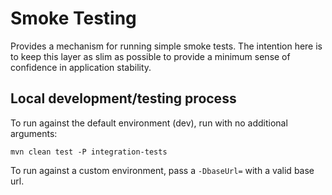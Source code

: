 # Smoke Testing

Provides a mechanism for running simple smoke tests. The intention here is to keep this
layer as slim as possible to provide a minimum sense of confidence in application stability. 

## Local development/testing process

To run against the default environment (dev), run with no additional arguments:

```shell
mvn clean test -P integration-tests
```

To run against a custom environment, pass a `-DbaseUrl=` with a valid base url.
